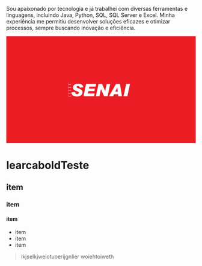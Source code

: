 Sou apaixonado por tecnologia e já trabalhei com diversas ferramentas e linguagens, incluindo Java, Python, SQL, SQL Server e Excel. Minha experiência me permitiu desenvolver soluções eficazes e otimizar processos, sempre buscando inovação e eficiência.


![imagem do logo do senai](senai.jpg)


# learcaboldTeste
## item
### item
#### item

* item
* item
* item

> lkjselkjweiotuoerijgnlier woiehtoiweth
